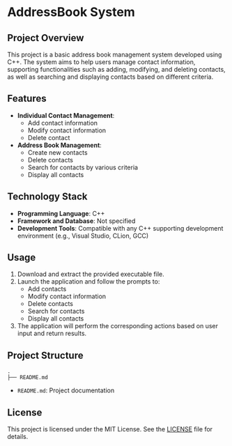 # AddressBook System

## Project Overview

This project is a basic address book management system developed using C++. The system aims to help users manage contact information, supporting functionalities such as adding, modifying, and deleting contacts, as well as searching and displaying contacts based on different criteria.

## Features

- **Individual Contact Management**:
  - Add contact information
  - Modify contact information
  - Delete contact
- **Address Book Management**:
  - Create new contacts
  - Delete contacts
  - Search for contacts by various criteria
  - Display all contacts

## Technology Stack

- **Programming Language**: C++
- **Framework and Database**: Not specified
- **Development Tools**: Compatible with any C++ supporting development environment (e.g., Visual Studio, CLion, GCC)

## Usage

1. Download and extract the provided executable file.
2. Launch the application and follow the prompts to:
   - Add contacts
   - Modify contact information
   - Delete contacts
   - Search for contacts
   - Display all contacts
3. The application will perform the corresponding actions based on user input and return results.

## Project Structure

```
.
├── README.md
```

- `README.md`: Project documentation

## License

This project is licensed under the MIT License. See the [LICENSE](LICENSE) file for details.
